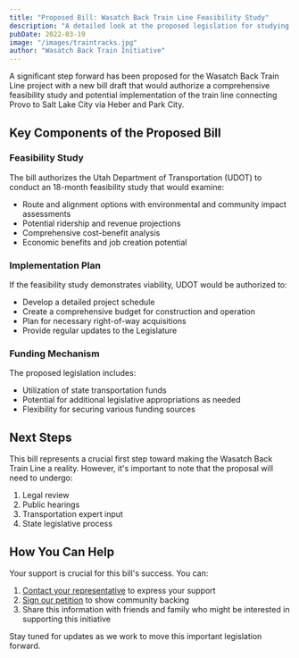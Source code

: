 ```yaml
---
title: "Proposed Bill: Wasatch Back Train Line Feasibility Study"
description: "A detailed look at the proposed legislation for studying and implementing the Wasatch Back Train Line"
pubDate: 2022-03-19
image: "/images/traintracks.jpg"
author: "Wasatch Back Train Initiative"
---
```


A significant step forward has been proposed for the Wasatch Back Train Line project with a new bill draft that would authorize a comprehensive feasibility study and potential implementation of the train line connecting Provo to Salt Lake City via Heber and Park City.

## Key Components of the Proposed Bill

### Feasibility Study
The bill authorizes the Utah Department of Transportation (UDOT) to conduct an 18-month feasibility study that would examine:

- Route and alignment options with environmental and community impact assessments
- Potential ridership and revenue projections
- Comprehensive cost-benefit analysis
- Economic benefits and job creation potential

### Implementation Plan
If the feasibility study demonstrates viability, UDOT would be authorized to:

- Develop a detailed project schedule
- Create a comprehensive budget for construction and operation
- Plan for necessary right-of-way acquisitions
- Provide regular updates to the Legislature

### Funding Mechanism
The proposed legislation includes:

- Utilization of state transportation funds
- Potential for additional legislative appropriations as needed
- Flexibility for securing various funding sources

## Next Steps

This bill represents a crucial first step toward making the Wasatch Back Train Line a reality. However, it's important to note that the proposal will need to undergo:

1. Legal review
2. Public hearings
3. Transportation expert input
4. State legislative process

## How You Can Help

Your support is crucial for this bill's success. You can:

1. [Contact your representative](/contact) to express your support
2. [Sign our petition](https://chng.it/CPMzGKvYKC) to show community backing
3. Share this information with friends and family who might be interested in supporting this initiative

Stay tuned for updates as we work to move this important legislation forward.